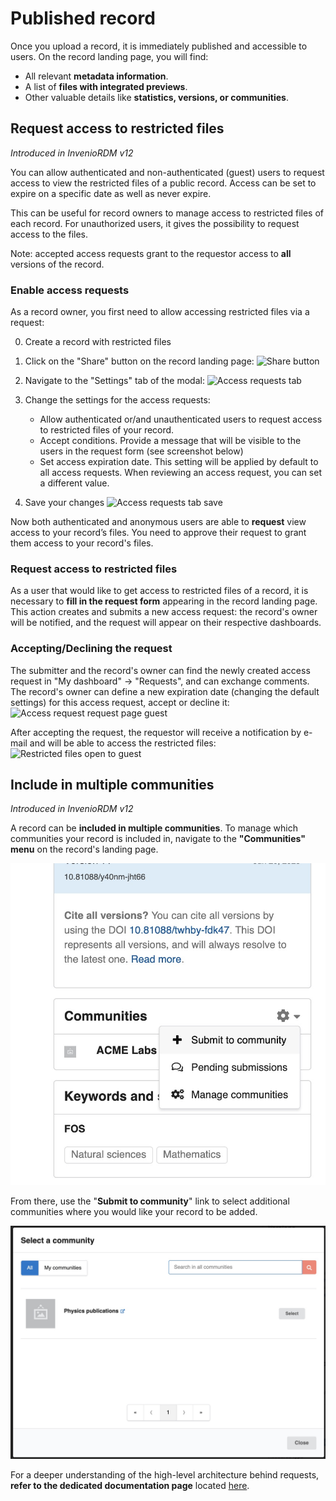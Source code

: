 # Published record

Once you upload a record, it is immediately published and accessible to users. On the record landing page, you will find:

- All relevant **metadata information**.
- A list of **files with integrated previews**.
- Other valuable details like **statistics, versions, or communities**.

## Request access to restricted files

_Introduced in InvenioRDM v12_

You can allow authenticated and non-authenticated (guest) users to request access to view the restricted files of a public record. Access can be set to expire on a specific date as well as never expire.

This can be useful for record owners to manage access to restricted files of each record. For unauthorized users, it gives the possibility to request access to the files.

Note: accepted access requests grant to the requestor access to **all** versions of the record.

### Enable access requests

As a record owner, you first need to allow accessing restricted files via a request:

0. Create a record with restricted files

1. Click on the "Share" button on the record landing page:
   ![Share button](../imgs/records/access_request_share_button.png)

2. Navigate to the "Settings" tab of the modal:
   ![Access requests tab](../imgs/records/access_requests_tab.png)

3. Change the settings for the access requests:

   - Allow authenticated or/and unauthenticated users to request access to restricted files of your record.
   - Accept conditions. Provide a message that will be visible to the users in the request form (see screenshot below)
   - Set access expiration date. This setting will be applied by default to all access requests. When reviewing an access request, you can set a different value.

4. Save your changes
   ![Access requests tab save](../imgs/records/access_requests_tab_save.png)

Now both authenticated and anonymous users are able to **request** view access to your record’s files. You need to approve their request to grant them access to your record's files.

### Request access to restricted files

As a user that would like to get access to restricted files of a record, it is necessary to **fill in the request form** appearing in the record landing page. This action creates and submits a new access request: the record's owner will be notified, and the request will appear on their respective dashboards.

### Accepting/Declining the request

The submitter and the record's owner can find the newly created access request in "My dashboard" -> "Requests", and can exchange comments. The record's owner can define a new expiration date (changing the default settings) for this access request, accept or decline it:
![Access request request page guest](../imgs/records/access_request_request_page_guest.png)

After accepting the request, the requestor will receive a notification by e-mail and will be able to access the restricted files:
![Restricted files open to guest](../imgs/records/restricted_files_open_to_guest.png)

## Include in multiple communities

_Introduced in InvenioRDM v12_

A record can be **included in multiple communities**. To manage which communities your record is included in, navigate to the **"Communities" menu** on the record's landing page.

![Include record](../imgs/records/include-multiple-communities.jpg)

From there, use the "**Submit to community**" link to select additional communities where you would like your record to be added.

![Include record modal](../imgs/records/include-multiple-communities-modal.jpg)

For a deeper understanding of the high-level architecture behind requests, **refer to the dedicated documentation page** located [here](../../maintenance/architecture/requests.md).
